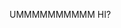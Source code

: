 UMMMMMMMMMM HI?


<!---
TheofilosPAP/TheofilosPAP is a ✨ special ✨ repository because its `README.md` (this file) appears on your GitHub profile.
You can click the Preview link to take a look at your changes.
--->
